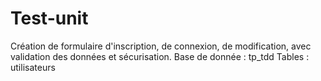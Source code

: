 # Test-unit
Création de formulaire d'inscription, de connexion, de modification, avec validation des données et sécurisation.
Base de donnée : tp_tdd
Tables : utilisateurs 

